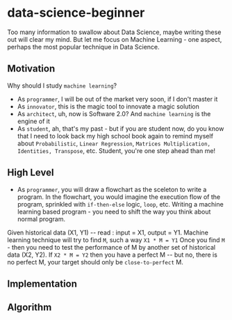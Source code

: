 # data-science-beginner
Too many information to swallow about Data Science, maybe writing these out will clear my mind. But let me focus on Machine Learning - one aspect, perhaps the most popular technique in Data Science.

## Motivation
Why should I study `machine learning`?
* As `programmer`, I will be out of the market very soon, if I don't master it
* As `innovator`, this is the magic tool to innovate a magic solution
* As `architect`, uh, now is Software 2.0? And `machine learning` is the engine of it
* As `student`, ah, that's my past - but if you are student now, do you know that I need to look back my high school book again to remind myself about `Probabilistic`, `Linear Regression`, `Matrices Multiplication, Identities, Transpose`, etc. Student, you're one step ahead than me!

## High Level
* As `programmer`, you will draw a flowchart as the sceleton to write a program. In the flowchart, you would imagine the execution flow of the program, sprinkled with `if-then-else` logic, `loop`, etc. Writing a machine learning based program - you need to shift the way you think about normal program.

Given historical data (X1, Y1) -- read : input = X1, output = Y1. Machine learning technique will try to find `M`, such a way `X1 * M = Y1`
Once you find `M` - then you need to test the performance of M by another set of historical data (X2, Y2). If `X2 * M = Y2` then you have a perfect M -- but no, there is no perfect M, your target should only be `close-to-perfect` M.



## Implementation

## Algorithm


